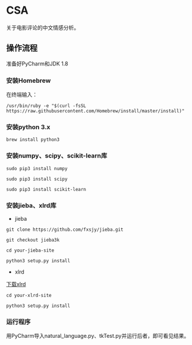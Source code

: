 # CSA
关于电影评论的中文情感分析。
## 操作流程
准备好PyCharm和JDK 1.8
### 安装Homebrew
在终端输入：
```
/usr/bin/ruby -e "$(curl -fsSL https://raw.githubusercontent.com/Homebrew/install/master/install)"
```
### 安装python 3.x
```
brew install python3
```
### 安装numpy、scipy、scikit-learn库
```
sudo pip3 install numpy
```
```
sudo pip3 install scipy
```
```
sudo pip3 install scikit-learn
```
### 安装jieba、xlrd库
* jieba
```
git clone https://github.com/fxsjy/jieba.git
```
```
git checkout jieba3k
```
```
cd your-jieba-site
```
```
python3 setup.py install
```
* xlrd

[下载xlrd](https://pypi.python.org/pypi/xlrd)
```
cd your-xlrd-site
```
```
python3 setup.py install
```
### 运行程序
用PyCharm导入natural_language.py、tkTest.py并运行后者，即可看见结果。
